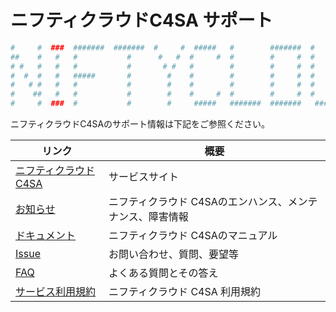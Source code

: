 # ニフティクラウドC4SA サポート

```php
#     #  ###  #######  #######  #     #  #####   #        #######  #     #  ######    #####   #   #   #####      #     
##    #   #   #           #      #   #  #     #  #        #     #  #     #  #     #  #     #  #   #  #     #    # #    
# #   #   #   #           #       # #   #        #        #     #  #     #  #     #  #        #   #  #         #   #   
#  #  #   #   #####       #        #    #        #        #     #  #     #  #     #  #        #####   #####   #     #  
#   # #   #   #           #        #    #        #        #     #  #     #  #     #  #            #        #  #######  
#    ##   #   #           #        #    #     #  #        #     #  #     #  #     #  #     #      #  #     #  #     #  
#     #  ###  #           #        #     #####   #######  #######   #####   ######    #####       #   #####   #     #　
```

ニフティクラウドC4SAのサポート情報は下記をご参照ください。

|リンク|概要|
|----|----|
|[ニフティクラウドC4SA](http://c4sa.nifty.com/)|サービスサイト|
|[お知らせ](http://c4sa.nifty.com/info.htm)|ニフティクラウド C4SAのエンハンス、メンテナンス、障害情報|
|[ドキュメント](https://github.com/NIFTYCloud-C4SA/support/wiki)|ニフティクラウド C4SAのマニュアル|
|[Issue](https://github.com/NIFTYCloud-C4SA/support/issues)|お問い合わせ、質問、要望等|
|[FAQ](https://github.com/NIFTYCloud-C4SA/support/wiki/FAQ)|よくある質問とその答え|
|[サービス利用規約](http://c4sa.nifty.com/term.htm)|ニフティクラウド C4SA 利用規約|
